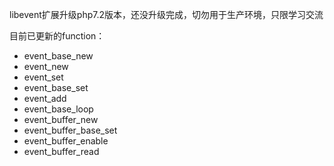 libevent扩展升级php7.2版本，还没升级完成，切勿用于生产环境，只限学习交流

目前已更新的function：
* event_base_new
* event_new
* event_set
* event_base_set
* event_add
* event_base_loop
* event_buffer_new
* event_buffer_base_set
* event_buffer_enable
* event_buffer_read
